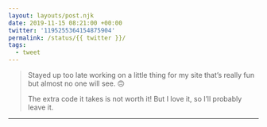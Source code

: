 ```yaml
---
layout: layouts/post.njk
date: 2019-11-15 08:21:00 +00:00
twitter: '1195255364154875904'
permalink: /status/{{ twitter }}/
tags: 
  - tweet
---
```


> Stayed up too late working on a little thing for my site that’s really fun but almost no one will see. 🙃
> 
> The extra code it takes is not worth it! But I love it, so I’ll probably leave it.

---
